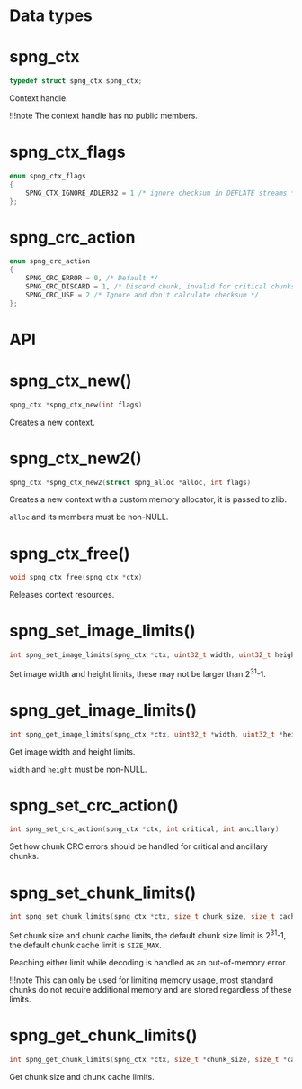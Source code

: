 # Data types

# spng_ctx
```c
typedef struct spng_ctx spng_ctx;
```

   Context handle.

!!!note
    The context handle has no public members.


# spng_ctx_flags

```c
enum spng_ctx_flags
{
    SPNG_CTX_IGNORE_ADLER32 = 1 /* ignore checksum in DEFLATE streams */
};
```

# spng_crc_action

```c
enum spng_crc_action
{
    SPNG_CRC_ERROR = 0, /* Default */
    SPNG_CRC_DISCARD = 1, /* Discard chunk, invalid for critical chunks */
    SPNG_CRC_USE = 2 /* Ignore and don't calculate checksum */
};
```

# API

# spng_ctx_new()
```c
spng_ctx *spng_ctx_new(int flags)
```

Creates a new context.

# spng_ctx_new2()
```c
spng_ctx *spng_ctx_new2(struct spng_alloc *alloc, int flags)
```

Creates a new context with a custom memory allocator, it is passed to zlib.

`alloc` and its members must be non-NULL.

# spng_ctx_free()
```c
void spng_ctx_free(spng_ctx *ctx)
```

Releases context resources.

# spng_set_image_limits()
```c
int spng_set_image_limits(spng_ctx *ctx, uint32_t width, uint32_t height)
```

Set image width and height limits, these may not be larger than 2<sup>31</sup>-1.

# spng_get_image_limits()
```c
int spng_get_image_limits(spng_ctx *ctx, uint32_t *width, uint32_t *height)
```

Get image width and height limits.

`width` and `height` must be non-NULL.

# spng_set_crc_action()
```c
int spng_set_crc_action(spng_ctx *ctx, int critical, int ancillary)
```

Set how chunk CRC errors should be handled for critical and ancillary chunks.

# spng_set_chunk_limits()
```c
int spng_set_chunk_limits(spng_ctx *ctx, size_t chunk_size, size_t cache_limit)
```

Set chunk size and chunk cache limits, the default chunk size limit is 2<sup>31</sup>-1,
the default chunk cache limit is `SIZE_MAX`.

Reaching either limit while decoding is handled as an out-of-memory error.

!!!note
    This can only be used for limiting memory usage, most standard chunks
    do not require additional memory and are stored regardless of these limits.

# spng_get_chunk_limits()
```c
int spng_get_chunk_limits(spng_ctx *ctx, size_t *chunk_size, size_t *cache_limit)
```

Get chunk size and chunk cache limits.
